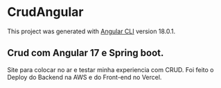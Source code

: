 # CrudAngular

This project was generated with [Angular CLI](https://github.com/angular/angular-cli) version 18.0.1.

## Crud com Angular 17 e Spring boot.
Site para colocar no ar e testar minha experiencia com CRUD.
Foi feito o Deploy do Backend na AWS e do Front-end no Vercel.
 
